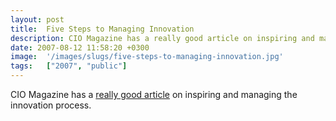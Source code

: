 ```yaml
---
layout: post
title:  Five Steps to Managing Innovation
description: CIO Magazine has a really good article on inspiring and managing the innovation process.
date: 2007-08-12 11:58:20 +0300
image:  '/images/slugs/five-steps-to-managing-innovation.jpg'
tags:   ["2007", "public"]
---
```

<p>CIO Magazine has a <a href="http://www.cio.com/article/125700/Five_Steps_to_Managing_Innovation">really good article</a> on inspiring and managing the innovation process.</p>

